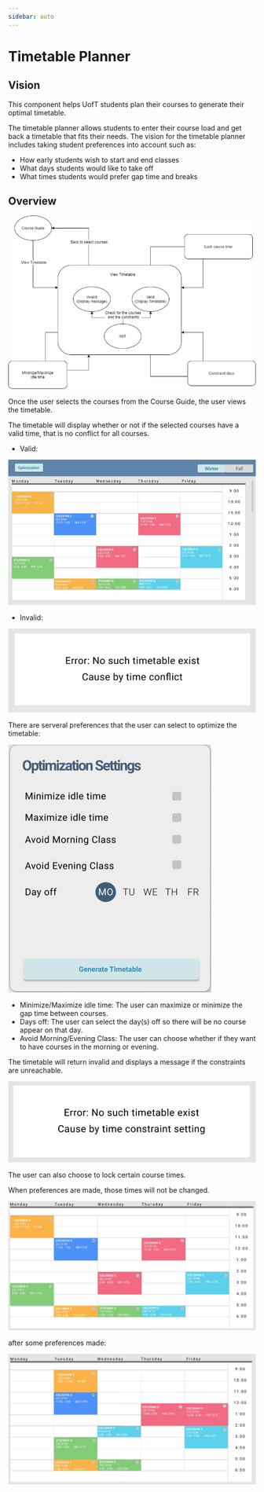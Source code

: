 ```yaml
---
sidebar: auto
---
```


# Timetable Planner

## Vision
This component helps UofT students plan their courses to generate their optimal timetable. 

The timetable planner allows students to enter their course load and get back a timetable that fits their needs. The vision for the timetable planner includes taking student preferences into account such as: 

- How early students wish to start and end classes
- What days students would like to take off
- What times students would prefer gap time and breaks


## Overview

![timetable-journey](./Timetable-journey.png)

Once the user selects the courses from the Course Guide, the user views the timetable. 

The timetable will display whether or not if the selected courses have a valid time, that is no conflict for all courses.

 - Valid:
 
![timetable](./timetable.png)

 - Invalid:
 
![error1](./error1.png)

There are serveral preferences that the user can select to optimize the timetable:

![timetableconstraint](./timetableconstraint.png)


 - Minimize/Maximize idle time: The user can maximize or minimize the gap time between courses.
 - Days off: The user can select the day(s) off so there will be no course appear on that day.
 - Avoid Morning/Evening Class: The user can choose whether if they want to have courses in the morning or evening.
 
The timetable will return invalid and displays a message if the constraints are unreachable.

![error2](./error2.png)

The user can also choose to lock certain course times. 

When preferences are made, those times will not be changed.

![lock1](./lock1.png)

after some preferences made:

![lock2](./lock2.png)